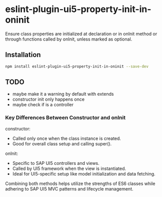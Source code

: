 # eslint-plugin-ui5-property-init-in-oninit

Ensure class properties are initialized at declaration or in onInit method or through functions called by onInit, unless marked as optional.

## Installation

```bash
npm install eslint-plugin-ui5-property-init-in-oninit --save-dev
```

## TODO

- maybe make it a warning by default with extends
- constructor init only happens once
- maybe check if is a controller

### Key Differences Between Constructor and onInit

constructor:

- Called only once when the class instance is created.
- Good for overall class setup and calling super().

onInit:

- Specific to SAP UI5 controllers and views.
- Called by UI5 framework when the view is instantiated.
- Ideal for UI5-specific setup like model initialization and data fetching.

Combining both methods helps utilize the strengths of ES6 classes while adhering to SAP UI5 MVC patterns and lifecycle management.
